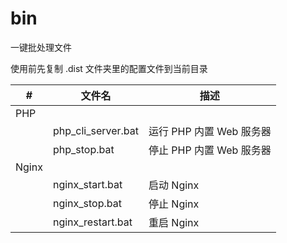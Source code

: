 # bin

一键批处理文件

使用前先复制 .dist 文件夹里的配置文件到当前目录

| #     | 文件名             | 描述                     |
| ----- | ------------------ | ------------------------ |
| PHP   |                    |                          |
|       | php_cli_server.bat | 运行 PHP 内置 Web 服务器 |
|       | php_stop.bat       | 停止 PHP 内置 Web 服务器 |
| Nginx |                    |                          |
|       | nginx_start.bat    | 启动 Nginx               |
|       | nginx_stop.bat     | 停止 Nginx               |
|       | nginx_restart.bat  | 重启 Nginx               |
